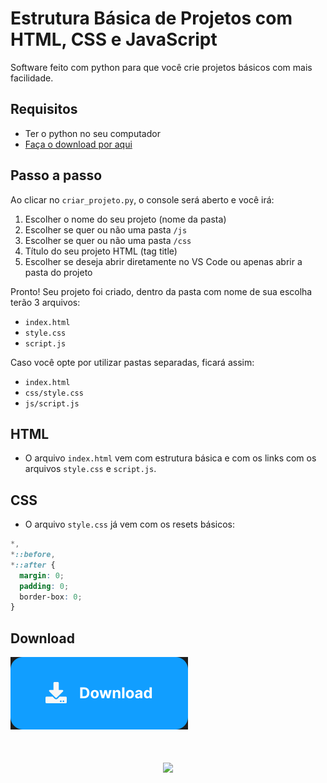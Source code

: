 # Estrutura Básica de Projetos com HTML, CSS e JavaScript

Software feito com python para que você crie projetos básicos com mais facilidade.

## Requisitos

- Ter o python no seu computador
- [Faça o download por aqui](https://www.python.org/downloads/)

## Passo a passo

Ao clicar no `criar_projeto.py`, o console será aberto e você irá:

1. Escolher o nome do seu projeto (nome da pasta)
2. Escolher se quer ou não uma pasta `/js`
3. Escolher se quer ou não uma pasta `/css`
4. Título do seu projeto HTML (tag title)
5. Escolher se deseja abrir diretamente no VS Code ou apenas abrir a pasta do projeto

Pronto! Seu projeto foi criado, dentro da pasta com nome de sua escolha terão 3 arquivos:

- `index.html`
- `style.css`
- `script.js`

Caso você opte por utilizar pastas separadas, ficará assim:

- `index.html`
- `css/style.css`
- `js/script.js`

## HTML

- O arquivo `index.html` vem com estrutura básica e com os links com os arquivos `style.css` e `script.js`.

## CSS

- O arquivo `style.css` já vem com os resets básicos:

```css
*,
*::before,
*::after {
  margin: 0;
  padding: 0;
  border-box: 0;
}
```

## Download

<a href="https://github.com/oliveirasarah/Estrutura-Basica-Projetos-HTML/releases/download/latest/criar_projeto.py">
  <img src="./assets/download-button.svg"/>
</a>

<div style="margin: 50px auto;"  align="center">
    <img src="http://ForTheBadge.com/images/badges/made-with-python.svg"/>
</div>
